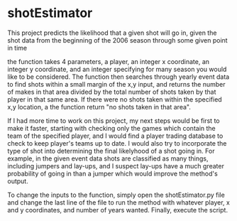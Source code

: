 shotEstimator
=============

This project predicts the likelihood that a given shot will go in, given the shot data from the beginning of the 2006 season through some given point in time

the function takes 4 parameters, a player, an integer x coordinate, an integer y coordinate, and an integer specifying for many season you would like to be considered. The function then searches through yearly event data to find shots within a small margin of the x,y input, and returns the number of makes in that area divided by the total number of shots taken by that player in that same area. If there were no shots taken within the specified x,y location, a the function return "no shots taken in that area".

If I had more time to work on this project, my next steps would be first to make it faster, starting with checking only the games which contain the team of the specified player, and I would find a player trading database to check to keep player's teams up to date. I would also try to incorporate the type of shot into determining the final likelyhood of a shot going in. For example, in the given event data shots are classified as many things, including jumpers and lay-ups, and I suspect lay-ups have a much greater probability of going in than a jumper which would improve the method's output.

To change the inputs to the function, simply open the shotEstimator.py file and change the last line of the file to run the method with whatever player, x and y coordinates, and number of years wanted. Finally, execute the script.
